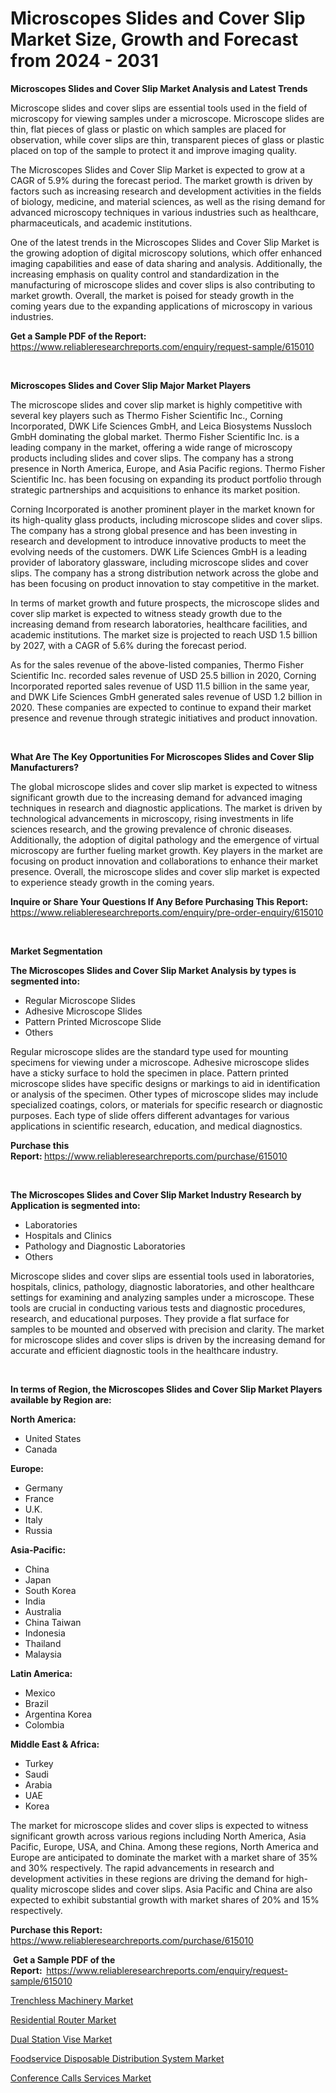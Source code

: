 <p><h1>Microscopes Slides and Cover Slip Market Size, Growth and Forecast from 2024 - 2031</h1></p><p><strong>Microscopes Slides and Cover Slip Market Analysis and Latest Trends</strong></p>
<p><p>Microscope slides and cover slips are essential tools used in the field of microscopy for viewing samples under a microscope. Microscope slides are thin, flat pieces of glass or plastic on which samples are placed for observation, while cover slips are thin, transparent pieces of glass or plastic placed on top of the sample to protect it and improve imaging quality.</p><p>The Microscopes Slides and Cover Slip Market is expected to grow at a CAGR of 5.9% during the forecast period. The market growth is driven by factors such as increasing research and development activities in the fields of biology, medicine, and material sciences, as well as the rising demand for advanced microscopy techniques in various industries such as healthcare, pharmaceuticals, and academic institutions.</p><p>One of the latest trends in the Microscopes Slides and Cover Slip Market is the growing adoption of digital microscopy solutions, which offer enhanced imaging capabilities and ease of data sharing and analysis. Additionally, the increasing emphasis on quality control and standardization in the manufacturing of microscope slides and cover slips is also contributing to market growth. Overall, the market is poised for steady growth in the coming years due to the expanding applications of microscopy in various industries.</p></p>
<p><strong>Get a Sample PDF of the Report:&nbsp;</strong> <a href="https://www.reliableresearchreports.com/enquiry/request-sample/615010">https://www.reliableresearchreports.com/enquiry/request-sample/615010</a></p>
<p>&nbsp;</p>
<p><strong>Microscopes Slides and Cover Slip Major Market Players</strong></p>
<p><p>The microscope slides and cover slip market is highly competitive with several key players such as Thermo Fisher Scientific Inc., Corning Incorporated, DWK Life Sciences GmbH, and Leica Biosystems Nussloch GmbH dominating the global market. Thermo Fisher Scientific Inc. is a leading company in the market, offering a wide range of microscopy products including slides and cover slips. The company has a strong presence in North America, Europe, and Asia Pacific regions. Thermo Fisher Scientific Inc. has been focusing on expanding its product portfolio through strategic partnerships and acquisitions to enhance its market position.</p><p>Corning Incorporated is another prominent player in the market known for its high-quality glass products, including microscope slides and cover slips. The company has a strong global presence and has been investing in research and development to introduce innovative products to meet the evolving needs of the customers. DWK Life Sciences GmbH is a leading provider of laboratory glassware, including microscope slides and cover slips. The company has a strong distribution network across the globe and has been focusing on product innovation to stay competitive in the market.</p><p>In terms of market growth and future prospects, the microscope slides and cover slip market is expected to witness steady growth due to the increasing demand from research laboratories, healthcare facilities, and academic institutions. The market size is projected to reach USD 1.5 billion by 2027, with a CAGR of 5.6% during the forecast period.</p><p>As for the sales revenue of the above-listed companies, Thermo Fisher Scientific Inc. recorded sales revenue of USD 25.5 billion in 2020, Corning Incorporated reported sales revenue of USD 11.5 billion in the same year, and DWK Life Sciences GmbH generated sales revenue of USD 1.2 billion in 2020. These companies are expected to continue to expand their market presence and revenue through strategic initiatives and product innovation.</p></p>
<p>&nbsp;</p>
<p><strong>What Are The Key Opportunities For Microscopes Slides and Cover Slip Manufacturers?</strong></p>
<p><p>The global microscope slides and cover slip market is expected to witness significant growth due to the increasing demand for advanced imaging techniques in research and diagnostic applications. The market is driven by technological advancements in microscopy, rising investments in life sciences research, and the growing prevalence of chronic diseases. Additionally, the adoption of digital pathology and the emergence of virtual microscopy are further fueling market growth. Key players in the market are focusing on product innovation and collaborations to enhance their market presence. Overall, the microscope slides and cover slip market is expected to experience steady growth in the coming years.</p></p>
<p><strong>Inquire or Share Your Questions If Any Before Purchasing This Report:</strong> <a href="https://www.reliableresearchreports.com/enquiry/pre-order-enquiry/615010">https://www.reliableresearchreports.com/enquiry/pre-order-enquiry/615010</a></p>
<p>&nbsp;</p>
<p><strong>Market Segmentation</strong></p>
<p><strong>The Microscopes Slides and Cover Slip Market Analysis by types is segmented into:</strong></p>
<p><ul><li>Regular Microscope Slides</li><li>Adhesive Microscope Slides</li><li>Pattern Printed Microscope Slide</li><li>Others</li></ul></p>
<p><p>Regular microscope slides are the standard type used for mounting specimens for viewing under a microscope. Adhesive microscope slides have a sticky surface to hold the specimen in place. Pattern printed microscope slides have specific designs or markings to aid in identification or analysis of the specimen. Other types of microscope slides may include specialized coatings, colors, or materials for specific research or diagnostic purposes. Each type of slide offers different advantages for various applications in scientific research, education, and medical diagnostics.</p></p>
<p><strong>Purchase this Report:&nbsp;</strong><a href="https://www.reliableresearchreports.com/purchase/615010">https://www.reliableresearchreports.com/purchase/615010</a></p>
<p>&nbsp;</p>
<p><strong>The Microscopes Slides and Cover Slip Market Industry Research by Application is segmented into:</strong></p>
<p><ul><li>Laboratories</li><li>Hospitals and Clinics</li><li>Pathology and Diagnostic Laboratories</li><li>Others</li></ul></p>
<p><p>Microscope slides and cover slips are essential tools used in laboratories, hospitals, clinics, pathology, diagnostic laboratories, and other healthcare settings for examining and analyzing samples under a microscope. These tools are crucial in conducting various tests and diagnostic procedures, research, and educational purposes. They provide a flat surface for samples to be mounted and observed with precision and clarity. The market for microscope slides and cover slips is driven by the increasing demand for accurate and efficient diagnostic tools in the healthcare industry.</p></p>
<p>&nbsp;</p>
<p><strong>In terms of Region, the Microscopes Slides and Cover Slip Market Players available by Region are:</strong></p>
<p>
    <p> <strong> North America: </strong>
        <ul>
            <li>United States</li>
            <li>Canada</li>
        </ul>
        </p> 
    <p> <strong> Europe: </strong>
        <ul>
            <li>Germany</li>
            <li>France</li>
            <li>U.K.</li>
            <li>Italy</li>
            <li>Russia</li>
        </ul>
        </p> 
    <p> <strong> Asia-Pacific: </strong>
        <ul>
            <li>China</li>
            <li>Japan</li>
            <li>South Korea</li>
            <li>India</li>
            <li>Australia</li>
            <li>China Taiwan</li>
            <li>Indonesia</li>
            <li>Thailand</li>
            <li>Malaysia</li>
        </ul>
        </p> 
    <p> <strong> Latin America: </strong>
        <ul>
            <li>Mexico</li>
            <li>Brazil</li>
            <li>Argentina Korea</li>
            <li>Colombia</li>
        </ul>
        </p> 
    <p> <strong> Middle East & Africa: </strong>
        <ul>
            <li>Turkey</li>
            <li>Saudi</li>
            <li>Arabia</li>
            <li>UAE</li>
            <li>Korea</li>
        </ul>
    </p>
    </p>
<p><p>The market for microscope slides and cover slips is expected to witness significant growth across various regions including North America, Asia Pacific, Europe, USA, and China. Among these regions, North America and Europe are anticipated to dominate the market with a market share of 35% and 30% respectively. The rapid advancements in research and development activities in these regions are driving the demand for high-quality microscope slides and cover slips. Asia Pacific and China are also expected to exhibit substantial growth with market shares of 20% and 15% respectively.</p></p>
<p><strong>Purchase this Report: </strong><a href="https://www.reliableresearchreports.com/purchase/615010">https://www.reliableresearchreports.com/purchase/615010</a></p>
<p>&nbsp;<strong>Get a Sample PDF of the Report:&nbsp;&nbsp;</strong><a href="https://www.reliableresearchreports.com/enquiry/request-sample/615010">https://www.reliableresearchreports.com/enquiry/request-sample/615010</a></p>
<p><strong></strong></p>
<p><p><a href="https://github.com/Krish2023na/Market-Research-Report-List-3/blob/main/trenchless-machinery-market.md">Trenchless Machinery Market</a></p><p><a href="https://medium.com/@patriciahanson2013/residential-router-market-the-key-to-successful-business-strategy-forecast-till-2031-fc3d6c7df31b">Residential Router Market</a></p><p><a href="https://github.com/bmorecock/Market-Research-Report-List-2/blob/main/dual-station-vise-market.md">Dual Station Vise Market</a></p><p><a href="https://medium.com/@patriciahanson2013/decoding-foodservice-disposable-distribution-system-market-metrics-market-share-trends-and-9131b6bfbf98">Foodservice Disposable Distribution System Market</a></p><p><a href="https://medium.com/@crystalpena2022/conference-calls-services-market-size-cagr-trends-2024-2030-f03cee0115d2">Conference Calls Services Market</a></p></p>